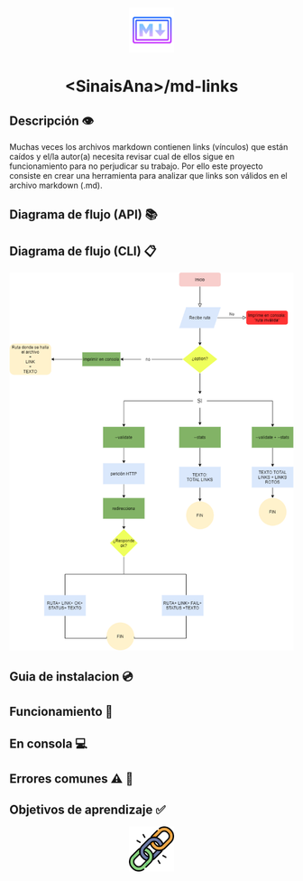 <br />
<p align="center">
  <a href="https://github.com/SinaisAna/LIM013-fe-md-links/blob/master/README.md">
    <img src="readme.img/iconMarkdown.png" alt="Logo" width="80" height="80">
  </a>
  <h1 align="center">&#60SinaisAna&#62/md-links</h1>
</p>


## Descripción 👁‍
Muchas veces los archivos markdown contienen links (vínculos) que están caídos y el/la autor(a) necesita revisar cual de ellos sigue en funcionamiento para no perjudicar su trabajo. Por ello este proyecto consiste en crear una herramienta para analizar que links son válidos en el archivo markdown (.md).

## Diagrama de flujo (API) 📚

## Diagrama de flujo (CLI) 📋

<p align="center">
    <img src="readme.img/Diagramaflujo(CLI).png" alt="Logo">
</p>

## Guia de instalacion 💿

## Funcionamiento 🚀

## En consola 💻

## Errores comunes ⚠ 📣

## Objetivos de aprendizaje ✅
<p align="center">
    <img src="readme.img/cadena.png" alt="Logo" width="80" height="80">
</p>